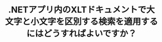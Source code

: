 ---
############################# Static ############################
layout: "auto-gen-gist"
draft: false
path: "ja/search/net/case-sensitive/xlt/"
otherformats: PDF DOC DOT DOCX DOCM DOTX DOTM TXT ODT OTT RTF XLS XLSX XLSM XLSB XLTX XLTM XLA XLAM ODS OTS CSV TSV XML PPT PPS POT PPTX PPTM POTX POTM PPSX PPSM ODP PST OST EML EMLX MSG ONE ZIP XHTML MHTML MD CHM EPUB  FB2 

############################# Head ############################
head_title: ".NETを介してXLTドキュメントで大文字と小文字を区別するテキスト検索を適用する"
head_description: "GroupDocs.Search .NET APIを使用すると、ソフトウェアプログラマーは大文字と小文字を区別するテキスト検索を適用し、.NETAPIを介してXLTドキュメント内の単語の正確なシーケンスを見つけることができます。"

############################# Header ############################
title: ".NETアプリ内のXLTドキュメントで大文字と小文字を区別する検索を適用するにはどうすればよいですか？"
description: "GroupDocs.Search .NET APIを使用すると、ソフトウェア開発者は、.NET Apps内のPDF、HTML、DOCX、PPTX、XLSXなどのさまざまなドキュメントタイプで大文字と小文字を区別するテキスト検索を適用できます。"

######################### Download Button #######################
button:
    enable: true

############################# About ############################
about:
    enable: true
    title: "大文字と小文字を区別する検索とは何ですか .NETを介して検索を実行する方法は？"
    content: |
     ユーザーがさまざまな種類のドキュメントを検索して、単語やその他のデータの特定の組み合わせを探すのに役立つ、便利な検索手法が数多くあります。大文字と小文字を区別する検索は、大文字と小文字が異なるか等しいかどうかに関係なく、ユーザーがドキュメントとWebページを検索できるようにする非常に便利な手法です。たとえば、「Computer」、「computer」、「COMPUTER」は、最初は大文字、2番目は小文字、3番目はすべて大文字であるため、異なる単語として扱われます。 GroupDocs.Search for .NETは、ソフトウェア作成者がテキスト検索やドキュメントのインデックス作成を簡単に実行するためのソフトウェアアプリケーションとツールを作成できるようにする便利な高性能ドキュメント検索APIです。 APIは、PDF、HTML、Outlook電子メール、Microsoft Office Word、Excelワークシート、PowerPointプレゼンテーション、Outlook MSG、PSTなどの最も一般的に使用されるファイル形式のサポートを提供します。もう1つの便利な機能は、キーボードレイアウトと一致しない言語で書かれた検索クエリを識別できることです。

############################# content ############################
steps:
    enable: true
    block:
    - title_left: ".NETを介してXLTドキュメントで大文字と小文字を区別する検索を実行する"
      content_left: |
       GroupDocs.Search .NET APIを使用すると、ソフトウェアプログラマーは、大文字と小文字を区別する検索機能を独自のC＃.NETアプリケーション内に追加できます。 次の.NETコード例は、わずか数行のコードでXLTファイルのテキスト形式のクエリで大文字と小文字を区別する検索を実現する方法を示しています。

      title_right: "XLTドキュメントで大文字と小文字を区別する検索を適用する"
      content_right: |
         * インデックスフォルダとドキュメントフォルダへのパスを特定します。
         * [Index](https://apireference.groupdocs.com/search/net/groupdocs.search/index/constructors/2)クラスのインスタンスを呼び出して、指定したフォルダーにインデックスを生成します
         * [Add](https://apireference.groupdocs.com/search/net/groupdocs.search.index/add/methods/1) クラスのインスタンスを呼び出して、指定したフォルダーからドキュメントにインデックスを付ける
         * [SearchOptions](https://apireference.groupdocs.com/search/net/groupdocs.search.options/searchoptions) クラスの新しいインスタンスを初期化します
         * [UseCaseSensitiveSearch](https://apireference.groupdocs.com/search/net/groupdocs.search.options/searchoptions/properties/usecasesensitivesearch) メソッドを呼び出して、大文字と小文字を区別するsearchbを有効にする
         * 検索文字列を定義し、検索を開始します
         
        
      gisthash: "805df69ebb1145d5c15c212431de1395"
      gistfile: "case-sensitive_in_text_queries_dotnet.cs"

    - title_left: ".NETを介してオブジェクト形式で大文字と小文字を区別する検索を実行する"
      content_left: |
        GroupDocs.Search .NETを使用すると、ソフトウェア開発者は、.NETアプリケーション内の大文字と小文字を念頭に置いて単語を見つけることができます。 次の.NETコード例は、XLTドキュメントのオブジェクト形式のクエリで大文字と小文字を区別する検索を適用する方法を示しています。

      title_right: "XLTドキュメントで大文字と小文字を区別する検索を行う"
      content_right: |
        * インデックスフォルダとドキュメントフォルダへのパスを特定します。
        * [Index](https://apireference.groupdocs.com/search/net/groupdocs.search/index/constructors/2) クラスのインスタンスを呼び出して、指定したフォルダーにインデックスを生成します
        * [Add](https://apireference.groupdocs.com/search/net/groupdocs.search.index/add/methods/1) クラスのインスタンスを呼び出して、指定したフォルダーからドキュメントにインデックスを付ける
        * [SearchOptions](https://apireference.groupdocs.com/search/net/groupdocs.search.options/searchoptions) クラスの新しいインスタンスを初期化します
        * [UseCaseSensitiveSearch](https://apireference.groupdocs.com/search/net/groupdocs.search.options/searchoptions/properties/usecasesensitivesearch) メソッドを呼び出して、大文字と小文字を区別するsearchbを有効にする
        * [CreateWordQuery](https://apireference.groupdocs.com/search/net/groupdocs.search/searchquery/methods/createwordquery)メソッドを呼び出して、オブジェクト形式で検索クエリを作成する
        * 検索を開始し、検索結果を表示します
     
      gisthash: "846d0dd11f88a59d62f083e33e84286b"
      gistfile: "case-sensitive_search_in_object_queries_dotnet.cs"

    - title_left: "システム要求"
      content_left: |
        GroupDocs.Search for .NETは、すべての主要なプラットフォームとオペレーティングシステムでサポートされています。 完全なシステム要件ガイドについては、以下のコードを実行する前に[システム要件](https://docs.groupdocs.com/search/net/system-requirements/) にアクセスしてください。次の前提条件がインストールされていることを確認してください。 システム：
          *オペレーティングシステム：Microsoft Windows、Linux、MacOS
          *開発環境：Visual Studio、Xamarin、MonoDevelopなど
          *フレームワーク：.NETフレームワーク、.NET標準、.NETコア、モノラル
          * [NuGet](https://www.nuget.org/packages/GroupDocs.search/) から最新バージョンのGroupDocs.Search for.NETAPIを入手してください。
        
      title_right: "GroupDocs.Search を使用する理由"
      content_right: |
        * メモリ内およびディスク上での検索インデックスの作成。
        * ファイル、ストリーム、または構造からインデックスを作成する機能。
        * パスワードで保護されたドキュメントのインデックス作成のサポート。
        * 複数のインデックスのマージのサポート。
        * 検索のインデックス作成中にドキュメントをフィルタリングします。
        * 検索中のスペルチェックのサポート。
        * ブレンドされた文字は完全にサポートされています
        * さまざまな種類の検索を1つの検索クエリに結合します。
        * 単純な単語と正規表現の検索がサポートされています
        * 検索クエリでのエイリアス置換を完全にサポートします。

demos:
    enable: true
        

more_formats:
    enable: true


back_to_top:
    enable: true
---